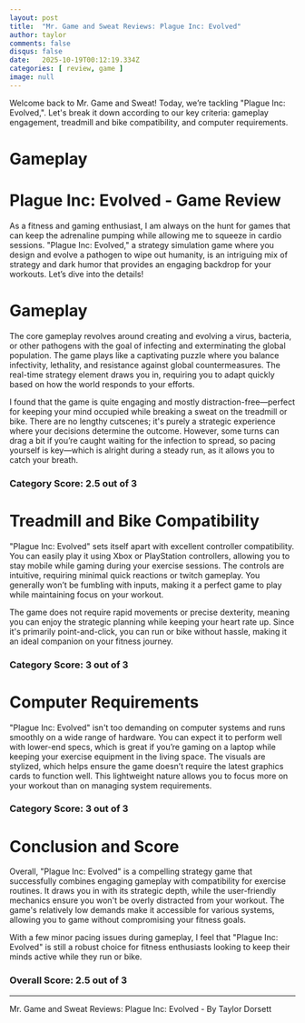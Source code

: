 ```yaml
---
layout: post
title:  "Mr. Game and Sweat Reviews: Plague Inc: Evolved"
author: taylor
comments: false
disqus: false
date:   2025-10-19T00:12:19.334Z
categories: [ review, game ]
image: null
---
```


Welcome back to Mr. Game and Sweat! Today, we’re tackling "Plague Inc: Evolved,". Let's break it down according to our key criteria: gameplay engagement, treadmill and bike compatibility, and computer requirements.

# Gameplay

# Plague Inc: Evolved - Game Review

As a fitness and gaming enthusiast, I am always on the hunt for games that can keep the adrenaline pumping while allowing me to squeeze in cardio sessions. "Plague Inc: Evolved," a strategy simulation game where you design and evolve a pathogen to wipe out humanity, is an intriguing mix of strategy and dark humor that provides an engaging backdrop for your workouts. Let’s dive into the details!

# Gameplay

The core gameplay revolves around creating and evolving a virus, bacteria, or other pathogens with the goal of infecting and exterminating the global population. The game plays like a captivating puzzle where you balance infectivity, lethality, and resistance against global countermeasures. The real-time strategy element draws you in, requiring you to adapt quickly based on how the world responds to your efforts. 

I found that the game is quite engaging and mostly distraction-free—perfect for keeping your mind occupied while breaking a sweat on the treadmill or bike. There are no lengthy cutscenes; it's purely a strategic experience where your decisions determine the outcome. However, some turns can drag a bit if you’re caught waiting for the infection to spread, so pacing yourself is key—which is alright during a steady run, as it allows you to catch your breath.

### Category Score: 2.5 out of 3

# Treadmill and Bike Compatibility

"Plague Inc: Evolved" sets itself apart with excellent controller compatibility. You can easily play it using Xbox or PlayStation controllers, allowing you to stay mobile while gaming during your exercise sessions. The controls are intuitive, requiring minimal quick reactions or twitch gameplay. You generally won’t be fumbling with inputs, making it a perfect game to play while maintaining focus on your workout.

The game does not require rapid movements or precise dexterity, meaning you can enjoy the strategic planning while keeping your heart rate up. Since it's primarily point-and-click, you can run or bike without hassle, making it an ideal companion on your fitness journey.

### Category Score: 3 out of 3

# Computer Requirements

"Plague Inc: Evolved" isn't too demanding on computer systems and runs smoothly on a wide range of hardware. You can expect it to perform well with lower-end specs, which is great if you’re gaming on a laptop while keeping your exercise equipment in the living space. The visuals are stylized, which helps ensure the game doesn’t require the latest graphics cards to function well. This lightweight nature allows you to focus more on your workout than on managing system requirements.

### Category Score: 3 out of 3

# Conclusion and Score

Overall, "Plague Inc: Evolved" is a compelling strategy game that successfully combines engaging gameplay with compatibility for exercise routines. It draws you in with its strategic depth, while the user-friendly mechanics ensure you won't be overly distracted from your workout. The game's relatively low demands make it accessible for various systems, allowing you to game without compromising your fitness goals.

With a few minor pacing issues during gameplay, I feel that "Plague Inc: Evolved" is still a robust choice for fitness enthusiasts looking to keep their minds active while they run or bike.

### Overall Score: 2.5 out of 3

---

Mr. Game and Sweat Reviews: Plague Inc: Evolved - By Taylor Dorsett
